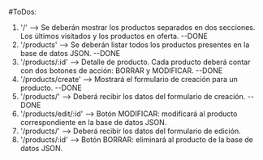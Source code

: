 #ToDos:

1. '/' --> Se deberán mostrar los productos separados en dos secciones. Los últimos
visitados y los productos en oferta. --DONE
2. '/products' --> Se deberán listar todos los productos presentes en la base de datos JSON. --DONE
3. '/products/:id' --> Detalle de producto. Cada producto deberá contar con dos botones de
acción: BORRAR y MODIFICAR. --DONE
4. '/products/create' --> Mostrará el formulario de creación para un producto. --DONE
5. '/products/' --> Deberá recibir los datos del formulario de creación. --DONE
6. '/products/edit/:id' -->  Botón MODIFICAR: modificará al producto correspondiente en la base de
datos JSON.
7. '/products/' --> Deberá recibir los datos del formulario de edición.
8. '/products/:id' --> Botón BORRAR: eliminará al producto de la base de datos JSON.
